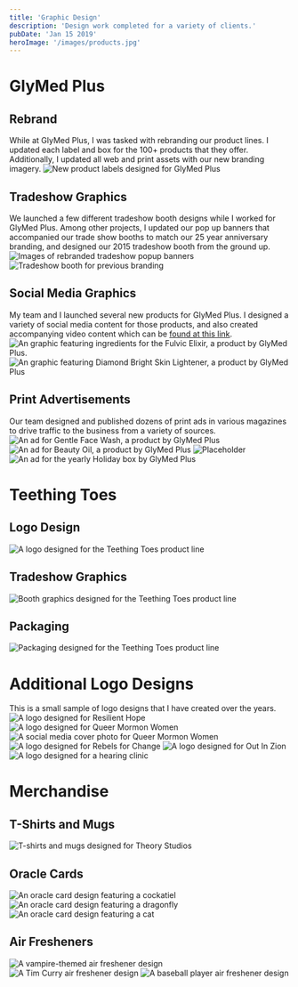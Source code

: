 ```yaml
---
title: 'Graphic Design'
description: 'Design work completed for a variety of clients.'
pubDate: 'Jan 15 2019'
heroImage: '/images/products.jpg'
---
```

# GlyMed Plus
## Rebrand
While at GlyMed Plus, I was tasked with rebranding our product lines. I updated each label and box for the 100+ products that they offer. Additionally, I updated all web and print assets with our new branding imagery.
![New product labels designed for GlyMed Plus](/images/products.jpg)

## Tradeshow Graphics
We launched a few different tradeshow booth designs while I worked for GlyMed Plus. Among other projects, I updated our pop up banners that accompanied our trade show booths to match our 25 year anniversary branding, and designed our 2015 tradeshow booth from the ground up.
![Images of rebranded tradeshow popup banners](/images/glymed-popups-square.jpg)
![Tradeshow booth for previous branding](/images/glymed-booth.jpg)

## Social Media Graphics
My team and I launched several new products for GlyMed Plus. I designed a variety of social media content for those products, and also created accompanying video content which can be <a href="./video.md">found at this link</a>.
![An graphic featuring ingredients for the Fulvic Elixir, a product by GlyMed Plus.](/images/fulvic-elixir.jpg)
![An graphic featuring Diamond Bright Skin Lightener, a product by GlyMed Plus](/images/diamond-bright.jpg)

## Print Advertisements
Our team designed and published dozens of print ads in various magazines to drive traffic to the business from a variety of sources.
![An ad for Gentle Face Wash, a product by GlyMed Plus](/images/gentlefacewash-ad.jpg)
![An ad for Beauty Oil, a product by GlyMed Plus](/images/beauty-oil-ad.jpg)
![Placeholder](/images/peptide-cleanser-ad.jpg)
![An ad for the yearly Holiday box by GlyMed Plus](/images/holiday-ad.jpg)


# Teething Toes
## Logo Design
![A logo designed for the Teething Toes product line](/images/teething-toes-logo.jpg)
## Tradeshow Graphics
![Booth graphics designed for the Teething Toes product line](/images/teething-toes-popup.jpg)
## Packaging
![Packaging designed for the Teething Toes product line](/images/teething-toes.jpg)

# Additional Logo Designs
This is a small sample of logo designs that I have created over the years.
![A logo designed for Resilient Hope](/images/rehope-logo.jpg)
![A logo designed for Queer Mormon Women](/images/QMW_Logo_SM_FullText.jpg)
![A social media cover photo for Queer Mormon Women](/images/TwitterCoverPhoto.jpg)
![A logo designed for Rebels for Change](/images/rebels-for-change-logo.jpg)
![A logo designed for Out In Zion](/images/outinzion-logo.png)
![A logo designed for a hearing clinic](/images/hearing-clinic-logo.png)

# Merchandise
## T-Shirts and Mugs
![T-shirts and mugs designed for Theory Studios](/images/theory-products.jpg)

## Oracle Cards
![An oracle card design featuring a cockatiel](/images/CockatielCard.png)
![An oracle card design featuring a dragonfly](/images/DragonflyCard.png)
![An oracle card design featuring a cat](/images/CattoCard.png)

## Air Fresheners
![A vampire-themed air freshener design](/images/vampire-air-freshener.png)
![A Tim Curry air freshener design](/images/curry-air-freshener.png)
![A baseball player air freshener design](/images/cespedes-air-freshener.png)
